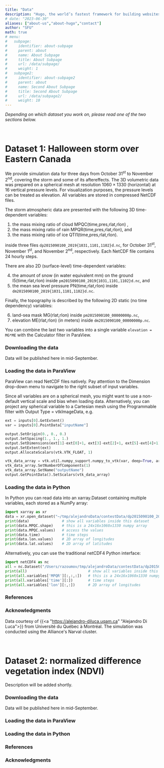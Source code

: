 ```yaml
---
title: "Data"
description: "Hugo, the world’s fastest framework for building websites"
# date: "2023-06-30"
aliases: ["about-us","about-hugo","contact"]
author: "SFU"
math: true
# menu:
#   subpage:
#     identifier: about-subpage
#     parent: about
#     name: About Subpage
#     title: About Subpage
#     url: /data/subpage/
#     weight: 1
#   subpage2:
#     identifier: about-subpage2
#     parent: about
#     name: Second About Subpage
#     title: Second About Subpage
#     url: /data/subpage2/
#     weight: 10
---
```


*Depending on which dataset you work on, please read one of the two sections below.*

<br>

# Dataset 1: Halloween storm over Eastern Canada

<!-- time, pres, rlat, rlon -->
<!--         time = UNLIMITED ; // (24 currently) -->
<!--         pres = 16 ; -->

We provide simulation data for three days from October 31<sup>st</sup> to November 2<sup>nd</sup>, covering
the storm and some of its aftereffects. The 3D volumetric data was prepared on a spherical mesh at resolution
$1060\times 1330$ (horizontal) at 16 vertical pressure levels. For visualization purposes, the pressure levels
can be treated as elevation. All variables are stored in compressed NetCDF files.

The storm atmospheric data are presented with the following 3D time-dependent variables:

1. the mass mixing ratio of cloud MPQC(time,pres,rlat,rlon) ,
2. the mass mixing ratio of rain MPQR(time,pres,rlat,rlon), and
3. the mass mixing ratio of ice QTI1(time,pres,rlat,rlon).

inside three files `dp2015090100_2019{1031,1101,1102}d.nc`, for October 31<sup>st</sup>, November
1<sup>st</sup>, and November 2<sup>nd</sup>, respectively. Each NetCDF file contains 24 hourly steps.

There are also 2D (surface-level) time-dependent variables:

4. the amount of snow (in water equivalent mm) on the ground I5(time,rlat,rlon) inside
   `pm2015090100_2019{1031,1101,1102}d.nc`, and
5. the mean sea level pressure PN(time,rlat,rlon) inside `dm2015090100_2019{1031,1101,1102}d.nc`.

Finally, the topography is described by the following 2D static (no time dependency) variables:

6. land-sea mask MG(rlat,rlon) inside `pm2015090100_00000000p.nc`,
7. elevation ME(rlat,rlon) (in meters) inside `dm2015090100_00000000p.nc`.

You can combine the last two variables into a single variable `elevation = MG*ME` with the Calculator filter
in ParaView.

<!-- in a file `topo.pvd` on a Cartesian mesh -->








<!-- for f in contestData/*; do -->
<!--     ln -s $f ${f/contestData\//} -->
<!-- done -->







### Downloading the data

Data will be published here in mid-September.

<!-- for f in *.nc; do -->
<!--     echo $(echo $f; ls -l $f | awk '{print $5}'; md5 $f | awk '{print $4}') -->
<!-- done -->

<!-- | File   |  Size      |  MD5 checksum | -->
<!-- |--------|------------|---------------| -->
<!-- | dm2015090100_00000000p.nc | 5.1M | 5a4b0af90fc3129ca6dba95942061dae | -->
<!-- | dm2015090100_20191031d.nc | 46M  | 2b202060bba4d8e3005bd2a95923202b | -->
<!-- | dm2015090100_20191101d.nc | 44M  | d17dd34b2d3db207aaace49ac97a8e34 | -->
<!-- | dm2015090100_20191102d.nc | 43M  | 69c6f8fa8afb1d626b098336729dbfb9 | -->
<!-- | dp2015090100_20191031d.nc | 396M | 2fd61a2cba4a1638731871ab844e8e4c | -->
<!-- | dp2015090100_20191101d.nc | 330M | d94f015edffd59bf985df223847aab98 | -->
<!-- | dp2015090100_20191102d.nc | 246M | a7eb5e8b268002fb8708b00e69f65e7b | -->
<!-- | pm2015090100_00000000p.nc | 4.1M | fbc4b1e1f987b7392b14a50767489fcc | -->
<!-- | pm2015090100_20191031d.nc | 23M  | 61b20877923943beedb84d2083d29b34 | -->
<!-- | pm2015090100_20191101d.nc | 27M  | 1ece29fade591f65a9aea4cb22c3c5fe | -->
<!-- | pm2015090100_20191102d.nc | 28M  | ca9dee21c598a76275357f4faa7ca1b1 | -->

### Loading the data in ParaView

ParaView can read NetCDF files natively. Pay attention to the Dimension drop-down menu to navigate to the
right subset of input variables.

Since all variables are on a spherical mesh, you might want to use a non-default vertical scale and bias when
loading data. Alternatively, you can project any spherical variable to a Cartesian mesh using the Programmable
filter with Output Type = vtkImageData, e.g.

```py
ext = inputs[0].GetExtent()
var = inputs[0].PointData["inputName"]

output.SetOrigin(0., 0., 0.)
output.SetSpacing(1., 1., 1.)
output.SetDimensions(ext[1]-ext[0]+1, ext[3]-ext[2]+1, ext[5]-ext[4]+1)
output.SetExtent(ext)
output.AllocateScalars(vtk.VTK_FLOAT, 1)

vtk_data_array = vtk.util.numpy_support.numpy_to_vtk(var, deep=True, array_type=vtk.VTK_FLOAT)
vtk_data_array.SetNumberOfComponents(1)
vtk_data_array.SetName("outputName")
output.GetPointData().SetScalars(vtk_data_array)
```

### Loading the data in Python

In Python you can read data into an xarray.Dataset containing multiple variables, each stored as a NumPy
array:

```py
import xarray as xr
data = xr.open_dataset("~/tmp/alejandroData/contestData/dp2015090100_20191031d.nc")
print(data)               # show all variables inside this dataset
print(data.MPQC.shape)    # this is a 24x16x1060x1330 numpy array
print(data.MPQC.values)   # access the values
print(data.time)          # time steps
print(data.lon.values)    # 2D array of longitudes
print(data.lat.values)    # 2D array of latitudes
```

Alternatively, you can use the traditional netCDF4 Python interface:

```py
import netCDF4 as nc
all = nc.Dataset("/Users/razoumov/tmp/alejandroData/contestData/dp2015090100_20191031d.nc", "r")
print(all)                            # show all variables inside this dataset
print(all.variables['MPQR'][:,:,:])   # this is a 24x16x1060x1330 numpy array
print(all.variables['time'][:])       # time steps
print(all.variables['lon'][:,:])      # 2D array of longitudes
```

### References

<!-- 1. M. H. Shahnas, W. R. Peltier, Z. Wu, R. Wentzcovitch (2011): [The high pressure electronic spin transition in iron: potential impacts upon mantle mixing](http://dx.doi.org/10.1029/2010JB007965). J. Geophys. Res. **116**, B08205 -->
<!-- 1. M. H. Shahnas, R. N. Pysklywec, and D. A. Yuen (2016): [Spawning superplumes from the midmantle: The impact of spin transitions in the mantle](https://doi.org/10.1002/2016GC006509). Geochemistry, Geophysics, Geosystems **17**, 4051-4063 -->
<!-- 1. M. H. Shahnas, D. A. Yuen, R.N. Pysklywec (2017): [Mid-mantle heterogeneities and iron spin transition in the lower mantle: Implications for mid-mantle slab stagnation](http://dx.doi.org/10.1016/j.epsl.2016.10.052). Earth and Planetary Science Letters **458**, 293–304 -->
<!-- 1. [Researcher's page](http://www.atmosp.physics.utoronto.ca/~shahnas/htmls/Research.htm) at the University of Toronto -->

### Acknowledgments

Data courtesy of {{<a "https://alejandro-diluca.uqam.ca" "Alejandro Di Luca">}} from Université du Québec à
Montréal. The simulation was conducted using the Alliance's Narval cluster.









<br>

# Dataset 2: normalized difference vegetation index (NDVI)

Description will be added shortly.

### Downloading the data

Data will be published here in mid-September.

### Loading the data in ParaView

### Loading the data in Python

### References

<!-- 1. M. H. Shahnas, W. R. Peltier, Z. Wu, R. Wentzcovitch (2011): [The high pressure electronic spin transition in iron: potential impacts upon mantle mixing](http://dx.doi.org/10.1029/2010JB007965). J. Geophys. Res. **116**, B08205 -->
<!-- 1. M. H. Shahnas, R. N. Pysklywec, and D. A. Yuen (2016): [Spawning superplumes from the midmantle: The impact of spin transitions in the mantle](https://doi.org/10.1002/2016GC006509). Geochemistry, Geophysics, Geosystems **17**, 4051-4063 -->
<!-- 1. M. H. Shahnas, D. A. Yuen, R.N. Pysklywec (2017): [Mid-mantle heterogeneities and iron spin transition in the lower mantle: Implications for mid-mantle slab stagnation](http://dx.doi.org/10.1016/j.epsl.2016.10.052). Earth and Planetary Science Letters **458**, 293–304 -->
<!-- 1. [Researcher's page](http://www.atmosp.physics.utoronto.ca/~shahnas/htmls/Research.htm) at the University of Toronto -->

### Acknowledgments








<!-- The dataset consists of a time series (251 steps) of 3D scalar fields on a spherical 180x201x360 grid covering 500 Myr -->
<!-- of geological time. Each time step is 2 Myrs, and the fields are: -->

<!-- - temperature [degrees K], -->
<!-- - three Cartesian velocity components [m/s], -->
<!-- - thermal conductivity anomaly [Watt/m/K], -->
<!-- - thermal expansivity anomaly [1/K], -->
<!-- - temperature anomaly [degrees K], and -->
<!-- - spin transition-induced density anomaly [kg/m^3]. -->

<!-- The simulation was performed in double precision, however, to reduce downloading time, we provide the data in single -->
<!-- precision. Each file was saved in a NetCDF Climate and Forecast (CF) convention format, with each 3D scalar field being -->
<!-- a function of latitude [degrees north], longitude [degrees east], and radius [km]. The model's inner and outer radii are -->
<!-- 3485 km and 6371 km, respectively. -->




<!-- The spin transition-induced density anomaly is formally defined at the top of the second column of page 11 in Shahnas et -->
<!-- al. (2011) -- paper [1] below. Without going into complex physics, you can think of it as the local anomaly (compared to -->
<!-- the laterally-averaged value) of the density with the spin transition taken into account. -->

<!-- All four anomalies above (thermal conductivity, thermal expansivity, temperature, and spin transition-induced density) -->
<!-- were computed relative to the laterally-averaged values of the respective variables and consequently will be positive in -->
<!-- some regions and negative in others. -->





<!-- #### References -->

<!-- 1. M. H. Shahnas, W. R. Peltier, Z. Wu, R. Wentzcovitch (2011): [The high pressure electronic spin transition in iron: potential impacts upon mantle mixing](http://dx.doi.org/10.1029/2010JB007965). J. Geophys. Res. **116**, B08205 -->
<!-- 1. M. H. Shahnas, R. N. Pysklywec, and D. A. Yuen (2016): [Spawning superplumes from the midmantle: The impact of spin transitions in the mantle](https://doi.org/10.1002/2016GC006509). Geochemistry, Geophysics, Geosystems **17**, 4051-4063 -->
<!-- 1. M. H. Shahnas, D. A. Yuen, R.N. Pysklywec (2017): [Mid-mantle heterogeneities and iron spin transition in the lower mantle: Implications for mid-mantle slab stagnation](http://dx.doi.org/10.1016/j.epsl.2016.10.052). Earth and Planetary Science Letters **458**, 293–304 -->
<!-- 1. [Researcher's page](http://www.atmosp.physics.utoronto.ca/~shahnas/htmls/Research.htm) at the University of Toronto -->











<!-- # Accessing the Dataset -->

<!-- The 251 steps are grouped into 25 gzipped tar files `mantle{01..25}.tgz` -- see the table below. To start working on the -->
<!-- project, you can download only `mantle01.tgz`, but for a production-quality animation you will need all 25 files. -->

<!-- <br> -->

<!-- | File   |  Timestep range   |    Size      |  MD5 checksum | -->
<!-- |----------|-------------|------|----------| -->
<!-- | [mantle01.tgz](https://nextcloud.computecanada.ca/index.php/s/edS6be3sk8oQ58N/download) | 001..010 | 3.2GB | 6aa435a58ac9487f48291c363eccde6e | -->
<!-- | [mantle02.tgz](https://nextcloud.computecanada.ca/index.php/s/infBBW2Rc9TJwf7/download) | 011..020 | 3.2GB | dbc46f9cffb665a5bccfc95a4a864079 | -->
<!-- | [mantle03.tgz](https://nextcloud.computecanada.ca/index.php/s/76Esj3yDP9EiaGc/download) | 021..030 | 3.2GB | cffe250d3388bbd317a44eda88ccf0df | -->
<!-- | [mantle04.tgz](https://nextcloud.computecanada.ca/index.php/s/AZmt47d48prCZZF/download) | 031..040 | 3.2GB | 84979f5daf4470eb81b9cbdb0c981fa6 | -->
<!-- | [mantle05.tgz](https://nextcloud.computecanada.ca/index.php/s/9fZ4A7ENGR6sQrc/download) | 041..050 | 3.2GB | 4dce2df4da2a7ef4b5b174b5a49af4d0 | -->
<!-- | [mantle06.tgz](https://nextcloud.computecanada.ca/index.php/s/B8HC3H4oqwcsWB3/download) | 051..060 | 3.2GB | 97bd7e2ae99b49ac1732ced3b20ba77d | -->
<!-- | [mantle07.tgz](https://nextcloud.computecanada.ca/index.php/s/t3zLJWWeirR5zmG/download) | 061..070 | 3.2GB | 5a4fab7180456d99fbb19175a05ea3b1 | -->
<!-- | [mantle08.tgz](https://nextcloud.computecanada.ca/index.php/s/YmkYgxM7xxrNAwj/download) | 071..080 | 3.2GB | 4caaea5992f66e391535e079575e29f6 | -->
<!-- | [mantle09.tgz](https://nextcloud.computecanada.ca/index.php/s/rMma6W9MBtQH9LX/download) | 081..090 | 3.2GB | e282bbd474529a858ddddb627204f88f | -->
<!-- | [mantle10.tgz](https://nextcloud.computecanada.ca/index.php/s/MzcZBCaxaojTZJx/download) | 091..100 | 3.2GB | 1899ecec0756540957f2d18094c39948 | -->
<!-- | [mantle11.tgz](https://nextcloud.computecanada.ca/index.php/s/dfP6NXHmekQQrHR/download) | 101..110 | 3.2GB | daaac28e6989f68bd4bff4117a2645d5 | -->
<!-- | [mantle12.tgz](https://nextcloud.computecanada.ca/index.php/s/2GnLRgPi8W2Dt5p/download) | 111..120 | 3.2GB | e335c9fed2448ca7bfc24a01a78759e6 | -->
<!-- | [mantle13.tgz](https://nextcloud.computecanada.ca/index.php/s/MqtoESg2d9DsF2P/download) | 121..130 | 3.2GB | 01a85d3402c89d964b9158ca6bc6665d | -->
<!-- | [mantle14.tgz](https://nextcloud.computecanada.ca/index.php/s/ysGoJK6B3pLYaDB/download) | 131..140 | 3.2GB | c1195cd3ba48b17874507f5f03ed0dd5 | -->
<!-- | [mantle15.tgz](https://nextcloud.computecanada.ca/index.php/s/Ae32XwCpt7bHo9D/download) | 141..150 | 3.2GB | 8c25f1996c5eaf5ac0a50114170cd436 | -->
<!-- | [mantle16.tgz](https://nextcloud.computecanada.ca/index.php/s/AysWSPnxFS6e5B2/download) | 151..160 | 3.2GB | 5659e592a8dbbc7d6d3f6ebc10a1e3c0 | -->
<!-- | [mantle17.tgz](https://nextcloud.computecanada.ca/index.php/s/4NcnJkPYWpkXrmb/download) | 161..170 | 3.2GB | e59fccb6cabb87e232f30a6c7ce2cbbb | -->
<!-- | [mantle18.tgz](https://nextcloud.computecanada.ca/index.php/s/mBRfrnfEEEaKJ9m/download) | 171..180 | 3.2GB | 38a0007cf2676e64eac91ec9c9f3034c | -->
<!-- | [mantle19.tgz](https://nextcloud.computecanada.ca/index.php/s/J63KxeCppK8ssGc/download) | 181..190 | 3.2GB | 8ee1cf466264303d5822aede27477151 | -->
<!-- | [mantle20.tgz](https://nextcloud.computecanada.ca/index.php/s/NeqnHBNPWx4PRwd/download) | 191..200 | 3.2GB | 9c6163d659ebac7d9d8f72b6592a3994 | -->
<!-- | [mantle21.tgz](https://nextcloud.computecanada.ca/index.php/s/JdzZQCKiHaRfL9L/download) | 201..210 | 3.2GB | fabba593dd5274d98aa9c48d5fea701a | -->
<!-- | [mantle22.tgz](https://nextcloud.computecanada.ca/index.php/s/DXnWtA5fymHBsxA/download) | 211..220 | 3.2GB | 8e4ce089409629c7f5122c1c6f19d6db | -->
<!-- | [mantle23.tgz](https://nextcloud.computecanada.ca/index.php/s/HzgtF42Pf9AnxGm/download) | 221..230 | 3.2GB | a78d3fd385baf8c1ec78eda7b69a2394 | -->
<!-- | [mantle24.tgz](https://nextcloud.computecanada.ca/index.php/s/yy8FASeC8Dm54Sy/download) | 231..240 | 3.2GB | d551765802f1aa9b399763beadf8f44e | -->
<!-- | [mantle25.tgz](https://nextcloud.computecanada.ca/index.php/s/TC8QekmjokmBkWA/download) | 241..251 | 3.5GB | eff0d9d0b62522559a53a4eb11aea579 | -->

<!-- <br> -->

<!-- To download all files in bash command line: -->

<!-- ``` -->
<!-- urls=( edS6be3sk8oQ58N infBBW2Rc9TJwf7 76Esj3yDP9EiaGc AZmt47d48prCZZF -->
<!--        9fZ4A7ENGR6sQrc B8HC3H4oqwcsWB3 t3zLJWWeirR5zmG YmkYgxM7xxrNAwj -->
<!--        rMma6W9MBtQH9LX MzcZBCaxaojTZJx dfP6NXHmekQQrHR 2GnLRgPi8W2Dt5p -->
<!--        MqtoESg2d9DsF2P ysGoJK6B3pLYaDB Ae32XwCpt7bHo9D AysWSPnxFS6e5B2 -->
<!--        4NcnJkPYWpkXrmb mBRfrnfEEEaKJ9m J63KxeCppK8ssGc NeqnHBNPWx4PRwd -->
<!--        JdzZQCKiHaRfL9L DXnWtA5fymHBsxA HzgtF42Pf9AnxGm yy8FASeC8Dm54Sy -->
<!--        TC8QekmjokmBkWA ) -->
<!-- for i in $(seq 0 24); do -->
<!--     wget https://nextcloud.computecanada.ca/index.php/s/"${urls[$i]}"/download -O mantle"$(printf "%02d\n" $((i+1)))".tgz -->
<!-- done -->
<!-- ``` -->



<!-- <\!-- storage 416800580*250/1024**3 = 97.04GB uncompressed -\-> -->
<!-- <\!-- After you have downloaded some or all .tgz files you can check against the provided md5 -\-> -->
<!-- <\!-- checksum to see if the download succeeded. -\-> -->






<!-- # Loading the Data in ParaView -->

<!-- The dataset can be read directly in ParaView (tested in 5.5 and 5.8), both as single files and as a time series. -->

<!-- The 3D velocity vector can be assembled via the Calculator filter -->

<!-- ``` -->
<!-- velocity = (iHat*vx + jHat*vy + kHat*vz) * 1e9 -->
<!-- ``` -->

<!-- where we recommend to change the scaling to [nm/s] to avoid dealing with very small numbers. -->






<!-- # Loading the Data in Python -->

<!-- In Python you can read each time step into an `xarray.Dataset` containing multiple variables: -->

<!-- ~~~ -->
<!-- import xarray as xr -->
<!-- data = xr.open_dataset('spherical001.nc') -->
<!-- print(data)                         # show all variables inside this dataset -->
<!-- print(data.temperature.values)      # this is a 180x201x360 numpy array -->
<!-- print(data.r)                       # radial discretization -->
<!-- ~~~ -->

<!-- Alternatively, you can use the traditional netCDF4 Python interface: -->

<!-- ~~~ -->
<!-- import netCDF4 as nc -->
<!-- all = nc.Dataset('spherical001.nc', 'r') -->
<!-- print(all)                                   # show all variables inside this dataset -->
<!-- print(all.variables['temperature'][:,:,:])   # this is a 180x201x360 numpy array -->
<!-- print(all.variables['r'][:])                 # radial discretization -->
<!-- ~~~ -->

<!-- # Acknowledgments -->

<!-- Data courtesy of the Pysklywec Lab (Russell Pysklywec and Hosein Shahnas) at the University of Toronto. The simulation -->
<!-- was conducted using Compute Canada's Niagara cluster. -->

<!-- <\!-- Data storage services provided by Cedar team at Simon Fraser University, Canada. -\-> -->
